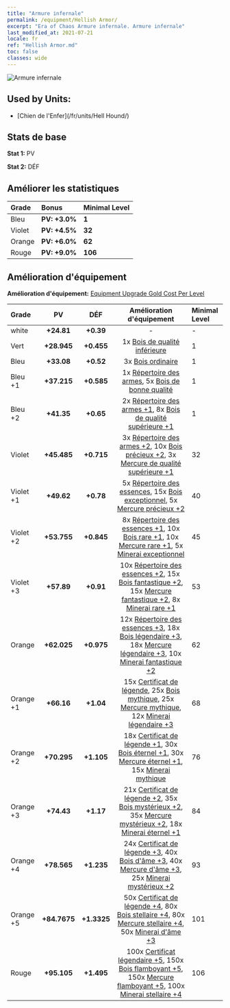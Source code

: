 ```yaml
---
title: "Armure infernale"
permalink: /equipment/Hellish Armor/
excerpt: "Era of Chaos Armure infernale. Armure infernale"
last_modified_at: 2021-07-21
locale: fr
ref: "Hellish Armor.md"
toc: false
classes: wide
---
```


  ![Armure infernale](/images/e/e_5032.png)

## Used by Units:

* [Chien de l'Enfer](/fr/units/Hell Hound/) 


## Stats de base
 **Stat 1:** PV

 **Stat 2:** DÉF

## Améliorer les statistiques

  |     Grade    |   Bonus | Minimal Level | 
  |:-------------|:--------|:--------------| 
  | Bleu | **PV: +3.0%** | **1** | 
  | Violet | **PV: +4.5%** | **32** | 
  | Orange | **PV: +6.0%** | **62** | 
  | Rouge | **PV: +9.0%** | **106** | 


## Amélioration d'équipement
 **Amélioration d'équipement:** [Equipment Upgrade Gold Cost Per Level](/equipment/EquipmentUpgradeCostPerLevel/) 

  |          Grade      | PV | DÉF | Amélioration d'équipement | Minimal Level |
  |:--------------------|:---------:|:---------:|:----------------:|:--------------|
  | white | **+24.81** | **+0.39** | - | - |
  | Vert | **+28.945** | **+0.455** | 1x [Bois de qualité inférieure](/ItemsFR/mat_1/) | 1 |
  | Bleu | **+33.08** | **+0.52** | 3x [Bois ordinaire](/ItemsFR/mat_7/) | 1 |
  | Bleu +1 | **+37.215** | **+0.585** | 1x [Répertoire des armes](/ItemsFR/mat_18/), 5x [Bois de bonne qualité](/ItemsFR/mat_13/) | 1 |
  | Bleu +2 | **+41.35** | **+0.65** | 2x [Répertoire des armes +1](/ItemsFR/mat_25/), 8x [Bois de qualité supérieure +1](/ItemsFR/mat_20/) | 1 |
  | Violet | **+45.485** | **+0.715** | 3x [Répertoire des armes +2](/ItemsFR/mat_32/), 10x [Bois précieux +2](/ItemsFR/mat_27/), 3x [Mercure de qualité supérieure +1](/ItemsFR/mat_21/) | 32 |
  | Violet +1 | **+49.62** | **+0.78** | 5x [Répertoire des essences](/ItemsFR/mat_39/), 15x [Bois exceptionnel](/ItemsFR/mat_34/), 5x [Mercure précieux +2](/ItemsFR/mat_28/) | 40 |
  | Violet +2 | **+53.755** | **+0.845** | 8x [Répertoire des essences +1](/ItemsFR/mat_46/), 10x [Bois rare +1](/ItemsFR/mat_41/), 10x [Mercure rare +1](/ItemsFR/mat_42/), 5x [Minerai exceptionnel](/ItemsFR/mat_33/) | 45 |
  | Violet +3 | **+57.89** | **+0.91** | 10x [Répertoire des essences +2](/ItemsFR/mat_53/), 15x [Bois fantastique +2](/ItemsFR/mat_48/), 15x [Mercure fantastique +2](/ItemsFR/mat_49/), 8x [Minerai rare +1](/ItemsFR/mat_40/) | 53 |
  | Orange | **+62.025** | **+0.975** | 12x [Répertoire des essences +3](/ItemsFR/mat_60/), 18x [Bois légendaire +3](/ItemsFR/mat_55/), 18x [Mercure légendaire +3](/ItemsFR/mat_56/), 10x [Minerai fantastique +2](/ItemsFR/mat_47/) | 62 |
  | Orange +1 | **+66.16** | **+1.04** | 15x [Certificat de légende](/ItemsFR/mat_67/), 25x [Bois mythique](/ItemsFR/mat_62/), 25x [Mercure mythique](/ItemsFR/mat_63/), 12x [Minerai légendaire +3](/ItemsFR/mat_54/) | 68 |
  | Orange +2 | **+70.295** | **+1.105** | 18x [Certificat de légende +1](/ItemsFR/mat_74/), 30x [Bois éternel +1](/ItemsFR/mat_69/), 30x [Mercure éternel +1](/ItemsFR/mat_70/), 15x [Minerai mythique](/ItemsFR/mat_61/) | 76 |
  | Orange +3 | **+74.43** | **+1.17** | 21x [Certificat de légende +2](/ItemsFR/mat_81/), 35x [Bois mystérieux +2](/ItemsFR/mat_76/), 35x [Mercure mystérieux +2](/ItemsFR/mat_77/), 18x [Minerai éternel +1](/ItemsFR/mat_68/) | 84 |
  | Orange +4 | **+78.565** | **+1.235** | 24x [Certificat de légende +3](/ItemsFR/mat_88/), 40x [Bois d'âme +3](/ItemsFR/mat_83/), 40x [Mercure d'âme +3](/ItemsFR/mat_84/), 25x [Minerai mystérieux +2](/ItemsFR/mat_75/) | 93 |
  | Orange +5 | **+84.7675** | **+1.3325** | 50x [Certificat de légende +4](/ItemsFR/mat_95/), 80x [Bois stellaire +4](/ItemsFR/mat_90/), 80x [Mercure stellaire +4](/ItemsFR/mat_91/), 50x [Minerai d'âme +3](/ItemsFR/mat_82/) | 101 |
  | Rouge | **+95.105** | **+1.495** | 100x [Certificat légendaire +5](/ItemsFR/mat_102/), 150x [Bois flamboyant +5](/ItemsFR/mat_97/), 150x [Mercure flamboyant +5](/ItemsFR/mat_98/), 100x [Minerai stellaire +4](/ItemsFR/mat_89/) | 106 |

